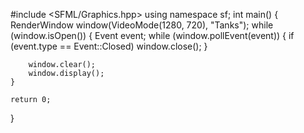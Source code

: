 #include <SFML/Graphics.hpp>
using namespace sf;
int main()
{
	RenderWindow window(VideoMode(1280, 720), "Tanks");
	while (window.isOpen())
	{
		Event event;
		while (window.pollEvent(event))
		{
			if (event.type == Event::Closed)
				window.close();
		}

		window.clear();
		window.display();
	}

	return 0;
}
